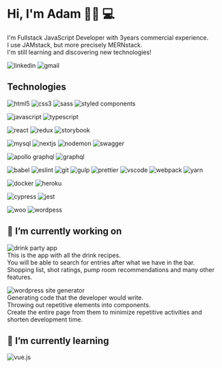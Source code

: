 # Hi, I'm Adam 👋🏾 💻
I'm Fullstack JavaScript Developer with 3years commercial experience.  
I use JAMstack, but more precisely MERNstack.  
I'm still learning and discovering new technologies!  

![linkedin](https://img.shields.io/badge/-LinkedIn-0077B5?style=for-the-badge&logo=linkedin&logoColor=white&link=https://linkedin.com/in/adam-zawadzki-coditude)
![gmail](https://img.shields.io/badge/-Gmail-D14836?style=for-the-badge&logo=gmail&logoColor=white&link=mailto:adamzawadzki95@gmail.com)


## Technologies
![html5](https://img.shields.io/badge/-HTML5-E34F26?style=for-the-badge&logo=html5&logoColor=white&link=https://github.com/AdamNT/AdamNT)
![css3](https://img.shields.io/badge/-CSS3-1572B6?style=for-the-badge&logo=css3&logoColor=white&link=https://github.com/AdamNT/AdamNT)
![sass](https://img.shields.io/badge/-SASS-CC6699?style=for-the-badge&logo=sass&logoColor=white&link=https://github.com/AdamNT/AdamNT)
![styled components](https://img.shields.io/badge/-StyledComponents-DB7093?style=for-the-badge&logo=styled-components&logoColor=white&link=https://github.com/AdamNT/AdamNT) 

![javascript](https://img.shields.io/badge/-JavaScript-F7DF1E?style=for-the-badge&logo=javascript&logoColor=white&link=https://github.com/AdamNT/AdamNT)
![typescript](https://img.shields.io/badge/-TypeScript-007ACC?style=for-the-badge&logo=typescript&logoColor=white&link=https://github.com/AdamNT/AdamNT)  

![react](https://img.shields.io/badge/-React-61DAFB?style=for-the-badge&logo=react&logoColor=white&link=https://github.com/AdamNT/AdamNT)
![redux](https://img.shields.io/badge/-Redux-764ABC?style=for-the-badge&logo=redux&logoColor=white&link=https://github.com/AdamNT/AdamNT)
![storybook](https://img.shields.io/badge/-Storybook-FF4785?style=for-the-badge&logo=storybook&logoColor=white&link=https://github.com/AdamNT/AdamNT)  

![mysql](https://img.shields.io/badge/-MySQL-4479A1?style=for-the-badge&logo=mysql&logoColor=white&link=https://github.com/AdamNT/AdamNT)
![nextjs](https://img.shields.io/badge/-Next.js-000000?style=for-the-badge&logo=next.js&logoColor=white&link=https://github.com/AdamNT/AdamNT)
![nodemon](https://img.shields.io/badge/-Nodemon-76D04B?style=for-the-badge&logo=nodemon&logoColor=white&link=https://github.com/AdamNT/AdamNT)
![swagger](https://img.shields.io/badge/-Swagger-85EA2D?style=for-the-badge&logo=swagger&logoColor=white&link=https://github.com/AdamNT/AdamNT)  

![apollo graphql](https://img.shields.io/badge/-Apollo%20GraphQL-311C87?style=for-the-badge&logo=apollo-graphql&logoColor=white&link=https://github.com/AdamNT/AdamNT)
![graphql](https://img.shields.io/badge/-GraphQL-E10098?style=for-the-badge&logo=graphql&logoColor=white&link=https://github.com/AdamNT/AdamNT)  

![babel](https://img.shields.io/badge/-Babel-F9DC3E?style=for-the-badge&logo=babel&logoColor=white&link=https://github.com/AdamNT/AdamNT)
![eslint](https://img.shields.io/badge/-ESLint-4B32C3?style=for-the-badge&logo=eslint&logoColor=white&link=https://github.com/AdamNT/AdamNT)
![git](https://img.shields.io/badge/-Git-F05032?style=for-the-badge&logo=git&logoColor=white&link=https://github.com/AdamNT/AdamNT)
![gulp](https://img.shields.io/badge/-Gulp-CF4647?style=for-the-badge&logo=gulp&logoColor=white&link=https://github.com/AdamNT/AdamNT) 
![prettier](https://img.shields.io/badge/-Prettier-F7B93E?style=for-the-badge&logo=prettier&logoColor=white&link=https://github.com/AdamNT/AdamNT)
![vscode](https://img.shields.io/badge/-VisualStudioCode-007ACC?style=for-the-badge&logo=visual-studio-code&logoColor=white&link=https://github.com/AdamNT/AdamNT)
![webpack](https://img.shields.io/badge/-Webpack-8DD6F9?style=for-the-badge&logo=webpack&logoColor=white&link=https://github.com/AdamNT/AdamNT)
![yarn](https://img.shields.io/badge/-Yarn-2C8EBB?style=for-the-badge&logo=yarn&logoColor=white&link=https://github.com/AdamNT/AdamNT)   

![docker](https://img.shields.io/badge/-Docker-2496ED?style=for-the-badge&logo=docker&logoColor=white&link=https://github.com/AdamNT/AdamNT)
![heroku](https://img.shields.io/badge/-Heroku-430098?style=for-the-badge&logo=heroku&logoColor=white&link=https://github.com/AdamNT/AdamNT)  

![cypress](https://img.shields.io/badge/-Cypress-17202C?style=for-the-badge&logo=cypress&logoColor=white&link=https://github.com/AdamNT/AdamNT)
![jest](https://img.shields.io/badge/-Jest-C21325?style=for-the-badge&logo=jest&logoColor=white&link=https://github.com/AdamNT/AdamNT)  

![woo](https://img.shields.io/badge/-Woo-96588A?style=for-the-badge&logo=woo&logoColor=white&link=https://github.com/AdamNT/AdamNT)
![wordpess](https://img.shields.io/badge/-Wordpress-21759B?style=for-the-badge&logo=wordpress&logoColor=white&link=https://github.com/AdamNT/AdamNT)  

## 🔭 I’m currently working on
![drink party app](https://img.shields.io/badge/Drink%20party%20app-in%20progress-lightgrey?style=for-the-badge)  
This is the app with all the drink recipes.  
You will be able to search for entries after what we have in the bar.  
Shopping list, shot ratings, pump room recommendations and many other features.  

![wordpress site generator](https://img.shields.io/badge/WP%20site%20generator-in%20progress-lightgrey?style=for-the-badge)  
Generating code that the developer would write.  
Throwing out repetitive elements into components.  
Create the entire page from them to minimize repetitive activities and shorten development time.  

## 🌱 I’m currently learning
![vue.js](https://img.shields.io/badge/-Vue.js-4FC08D?style=for-the-badge&logo=vue.js&logoColor=white&link=https://github.com/AdamNT/AdamNT)
